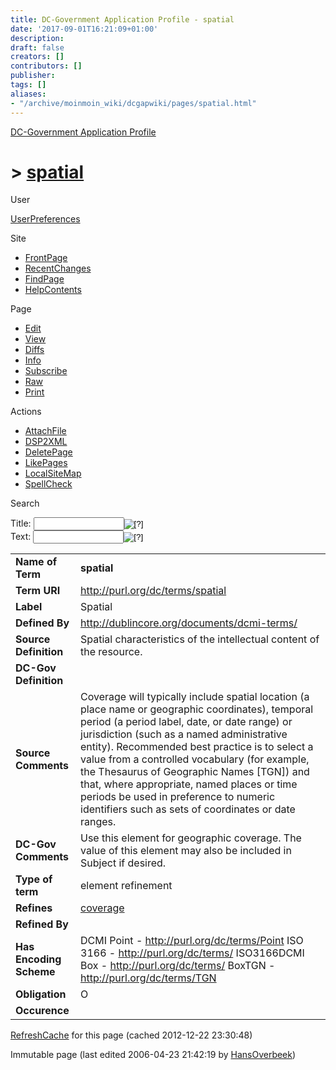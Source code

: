 ```yaml
---
title: DC-Government Application Profile - spatial
date: '2017-09-01T16:21:09+01:00'
description: 
draft: false
creators: []
contributors: []
publisher: 
tags: []
aliases:
- "/archive/moinmoin_wiki/dcgapwiki/pages/spatial.html"
---
```


 [DC-Government Application Profile](http://dublincore.org/dcgapwiki/FrontPage)

# > [spatial](http://dublincore.org/dcgapwiki/spatial?action=fullsearch&value=spatial&literal=1&case=1&context=40 "Click here to do a full-text search for this title")

User

 [UserPreferences](http://dublincore.org/dcgapwiki/UserPreferences)

Site

- [FrontPage](http://dublincore.org/dcgapwiki/FrontPage)
- [RecentChanges](http://dublincore.org/dcgapwiki/RecentChanges)
- [FindPage](http://dublincore.org/dcgapwiki/FindPage)
- [HelpContents](http://dublincore.org/dcgapwiki/HelpContents)

Page

- [Edit](http://dublincore.org/dcgapwiki/spatial?action=edit "Edit")
- [View](http://dublincore.org/dcgapwiki/spatial "View")
- [Diffs](http://dublincore.org/dcgapwiki/spatial?action=diff "Diffs")
- [Info](http://dublincore.org/dcgapwiki/spatial?action=info "Info")
- [Subscribe](http://dublincore.org/dcgapwiki/spatial?action=subscribe "Subscribe")
- [Raw](http://dublincore.org/dcgapwiki/spatial?action=raw "Raw")
- [Print](http://dublincore.org/dcgapwiki/spatial?action=print "Print")

Actions

- [AttachFile](http://dublincore.org/dcgapwiki/spatial?action=AttachFile)
- [DSP2XML](http://dublincore.org/dcgapwiki/spatial?action=DSP2XML)
- [DeletePage](http://dublincore.org/dcgapwiki/spatial?action=DeletePage)
- [LikePages](http://dublincore.org/dcgapwiki/spatial?action=LikePages)
- [LocalSiteMap](http://dublincore.org/dcgapwiki/spatial?action=LocalSiteMap)
- [SpellCheck](http://dublincore.org/dcgapwiki/spatial?action=SpellCheck)

Search

<form method="POST" action="/dcgapwiki/spatial">
<p>
<input name="action" value="inlinesearch" type="hidden">
<input name="context" value="40" type="hidden">
Title: <input name="text_title" size="15" maxlength="50" type="text"><input src="spatial_files/moin-search.png" name="button_title" alt="[?]" type="image"><br>Text: <input name="text_full" size="15" maxlength="50" type="text"><input src="spatial_files/moin-search.png" name="button_full" alt="[?]" type="image">
</p>
</form>

<table>
  <tbody>
    <tr>
      <td>
        <strong>Name of Term</strong>
      </td>
      <td>
        <strong>spatial</strong>
      </td>
    </tr>
    <tr>
      <td>
        <strong>Term URI</strong>
      </td>
      <td>
        <a href="http://purl.org/dc/terms/spatial">http://purl.org/dc/terms/spatial</a>
      </td>
    </tr>
    <tr>
      <td>
        <strong>Label</strong>
      </td>
      <td>
        Spatial</td>
    </tr>
    <tr>
      <td>
        <strong>Defined By</strong>
      </td>
      <td>
        <a href="http://dublincore.org/documents/dcmi-terms/">http://dublincore.org/documents/dcmi-terms/</a>
      </td>
    </tr>
    <tr>
      <td>
        <strong>Source Definition</strong>
      </td>
      <td>
        Spatial characteristics of the intellectual content of the resource.</td>
    </tr>
    <tr>
      <td>
        <strong>DC-Gov Definition</strong>
      </td>
      <td colspan="2" align="center">
      </td>
    </tr>
    <tr>
      <td>
        <strong>Source Comments</strong>
      </td>
      <td>
        Coverage will typically include spatial location (a place name or 
        geographic coordinates), temporal period (a period label, date, or date 
        range) or jurisdiction (such as a named administrative entity). 
        Recommended best practice is to select a value from a controlled 
        vocabulary (for example, the Thesaurus of Geographic Names [TGN]) and 
        that, where appropriate, named places or time periods be used in 
        preference to numeric identifiers such as sets of coordinates or date 
        ranges.</td>
    </tr>
    <tr>
      <td>
        <strong>DC-Gov Comments</strong>
      </td>
      <td>
        Use this element for geographic coverage. The value of this element may also be included in Subject if desired.</td>
    </tr>
    <tr>
      <td>
        <strong>Type of term</strong>
      </td>
      <td>
        element refinement</td>
    </tr>
    <tr>
      <td>
        <strong>Refines</strong>
      </td>
      <td>
        <a href="http://dublincore.org/dcgapwiki/coverage">coverage</a>
      </td>
    </tr>
    <tr>
      <td>
        <strong>Refined By</strong>
      </td>
      <td colspan="2" align="center">
      </td>
    </tr>
    <tr>
      <td>
        <strong>Has Encoding Scheme</strong>
      </td>
      <td>
        DCMI Point - <a href="http://purl.org/dc/terms/Point">http://purl.org/dc/terms/Point</a> ISO 3166 - <a href="http://purl.org/dc/terms/">http://purl.org/dc/terms/</a> ISO3166DCMI Box - <a href="http://purl.org/dc/terms/">http://purl.org/dc/terms/</a> BoxTGN - <a href="http://purl.org/dc/terms/TGN">http://purl.org/dc/terms/TGN</a>
      </td>
    </tr>
    <tr>
      <td>
        <strong>Obligation</strong>
      </td>
      <td>
        O</td>
    </tr>
    <tr>
      <td>
        <strong>Occurence</strong>
      </td>
      <td colspan="2" align="center">
      </td>
    </tr>
  </tbody>
</table>


 [RefreshCache](http://dublincore.org/dcgapwiki/spatial?action=refresh&arena=Page.py&key=spatial.text_html) for this page (cached 2012-12-22 23:30:48)  

Immutable page (last edited 2006-04-23 21:42:19 by [HansOverbeek](http://dublincore.org/dcgapwiki/HansOverbeek))

